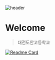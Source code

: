![header](https://capsule-render.vercel.app/api?type=waving&text=Hello&desc=happy&fontSize=50&fontAlignY=35&descAlign=50)

# Welcome
>대전도안고등학교

[![Readme Card](https://github-readme-stats.vercel.app/api/pin/?username=Lifecream&repo=2022-Ctrl-C-Activities)](http://github.com/Lifecream/2022-Ctrl-C-Activities)
